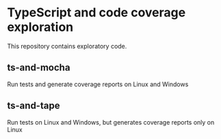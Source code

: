 # TypeScript and code coverage exploration

This repository contains exploratory code.

## ts-and-mocha
Run tests and generate coverage reports on Linux and Windows

## ts-and-tape
Run tests on Linux and Windows, but generates coverage reports only on Linux
